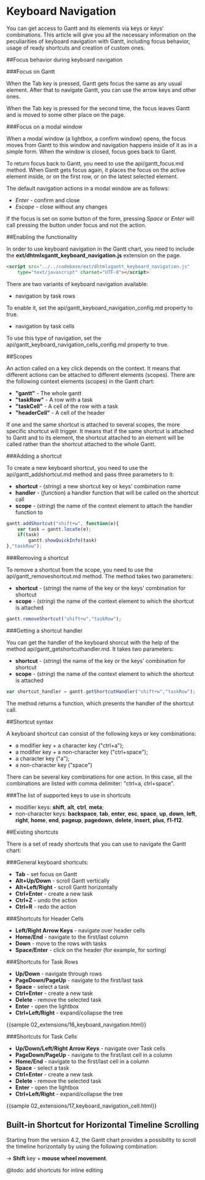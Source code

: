 Keyboard Navigation
========================

You can get access to Gantt and its elements via keys or keys' combinations. This article will give you all the necessary information 
on the peculiarities of keyboard navigation with Gantt, including focus behavior, usage of ready shortcuts and creation of custom ones.

##Focus behavior during keyboard navigation

###Focus on Gantt

When the Tab key is pressed, Gantt gets focus the same as any usual element. 
After that to navigate Gantt, you can use the arrow keys and other ones. 

When the Tab key is pressed for the second time, the focus leaves Gantt and is moved to some other place on the page.

###Focus on a modal window

When a modal window (a lightbox, a confirm window) opens, the focus moves from Gantt to this window and 
navigation happens inside of it as in a simple form. When the window is closed, focus goes back to Gantt.

To return focus back to Gantt, you need to use the api/gantt_focus.md method. When Gantt gets focus again, it places the focus on the active element inside, 
or on the first row, or on the latest selected element.

The default navigation actions in a modal window are as follows:

- *Enter* - confirm and close
- *Escape* - close without any changes

If the focus is set on some button of the form, pressing *Space* or *Enter* will call pressing the button under focus and not the action.

##Enabling the functionality

In order to use keyboard navigation in the Gantt chart, you need to include the **ext/dhtmlxgantt_keyboard_navigation.js** extension on the page. 

~~~html
<script src="../../codebase/ext/dhtmlxgantt_keyboard_navigation.js" 
	type="text/javascript" charset="UTF-8"></script>
~~~

There are two variants of keyboard navigation available:

- navigation by task rows

To enable it, set the api/gantt_keyboard_navigation_config.md property to true.

- navigation by task cells  

To use this type of navigation, set the api/gantt_keyboard_navigation_cells_config.md property to true.

##Scopes

An action called on a key click depends on the context. It means that different actions can be attached to different elements (scopes). 
There are the following context elements (scopes) in the Gantt chart:

- **"gantt"** - The whole gantt
- **"taskRow"** - A row with a task
- **"taskCell"** - A cell of the row with a task
- **"headerCell"** - A cell of the header

If one and the same shortcut is attached to several scopes, the more specific shortcut will trigger. It means that if the same shortcut is attached 
to Gantt and to its element, the shortcut attached to an element will be called rather than the shortcut attached to the whole Gantt. 

###Adding a shortcut

To create a new keyboard shortcut, you need to use the api/gantt_addshortcut.md method and pass three parameters to it:

- **shortcut** - (*string*) a new shortcut key or keys' combination name
- **handler** - (*function*) a handler function that will be called on the shortcut call 
- **scope** - (*string*) the name of the context element to attach the handler function to

~~~js
gantt.addShortcut("shift+w", function(e){ 
    var task = gantt.locate(e); 
    if(task) 
        gantt.showQuickInfo(task)
},"taskRow");
~~~

###Removing a shortcut

To remove a shortcut from the scope, you need to use the api/gantt_removeshortcut.md method. The method takes two parameters:

- **shortcut** - (*string*) the name of the key or the keys' combination for shortcut 
- **scope** - (*string*) the name of the context element to which the shortcut is attached

~~~js
gantt.removeShortcut("shift+w","taskRow");
~~~

###Getting a shortcut handler

You can get the handler of the keyboard shorcut with the help of the method api/gantt_getshortcuthandler.md. It takes two parameters:

- **shortcut** - (*string*) the name of the key or the keys' combination for shortcut 
- **scope** - (*string*) the name of the context element to which the shortcut is attached

~~~js
var shortcut_handler = gantt.getShortcutHandler("shift+w","taskRow");
~~~

The method returns a function, which presents the handler of the shortcut call. 

##Shortcut syntax

A keyboard shortcut can consist of the following keys or key combinations:

- a modifier key + a character key ("ctrl+a");
- a modifier key + a non-character key ("ctrl+space");
- a character key ("a");
- a non-character key ("space")

There can be several key combinations for one action. In this case, all the combinations are listed with comma delimiter: "ctrl+a, ctrl+space".

###The list of supported keys to use in shortcuts

- modifier keys: **shift**, **alt**, **ctrl**, **meta**;
- non-character keys: **backspace**, **tab**, **enter**, **esc**, **space**, **up**, **down**, **left**, **right**, **home**, **end**, **pageup**, **pagedown**, **delete**,
**insert**, **plus**, **f1-f12**.

##Existing shortcuts 

There is a set of ready shortcuts that you can use to navigate the Gantt chart:

###General keyboard shortcuts:

- **Tab** - set focus on Gantt
- **Alt+Up/Down** - scroll Gantt vertically
- **Alt+Left/Right** - scroll Gantt horizontally
- **Ctrl+Enter** - create a new task
- **Ctrl+Z** - undo the action
- **Ctrl+R** - redo the action

###Shortcuts for Header Cells

- **Left/Right Arrow Keys** - navigate over header cells
- **Home/End** - navigate to the first/last column
- **Down** - move to the rows with tasks
- **Space/Enter** - click on the header (for example, for sorting)


###Shortcuts for Task Rows

- **Up/Down** - navigate through rows
- **PageDown/PageUp** - navigate to the first/last task
- **Space** - select a task
- **Ctrl+Enter** - create a new task
- **Delete** - remove the selected task
- **Enter** - open the lightbox
- **Ctrl+Left/Right** - expand/collapse the tree 

{{sample 02_extensions/16_keyboard_navigation.html}}

###Shortcuts for Task Cells

- **Up/Down/Left/Right Arrow Keys** - navigate over Task cells
- **PageDown/PageUp** - navigate to the first/last cell in a column
- **Home/End** - navigate to the first/last cell in a column
- **Space** - select a task
- **Ctrl+Enter** - create a new task
- **Delete** - remove the selected task
- **Enter** - open the lightbox
- **Ctrl+Left/Right** - expand/collapse the tree

{{sample 02_extensions/17_keyboard_navigation_cell.html}}


Built-in Shortcut for Horizontal Timeline Scrolling
--------------------

Starting from the version 4.2, the Gantt chart provides a possibility to scroll the timeline horizontally by using the following combination:<br>

-> **Shift** key + **mouse wheel movement**. 

@todo:
add shortcuts for inline editing